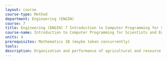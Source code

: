 ```yaml
---
layout: course 
course-type: Method
department: Engineering (ENGIN)
course: 7
title: Engineering (ENGIN) 7 Introduction to Computer Programming for Scientists and Engineers
course-name: Introduction to Computer Programming for Scientists and Engineers
units: 4
prerequisites: Mathematics 1B (maybe taken concurrently)
tools: 
description: Organization and performance of agricultural and resource markets. Conduct of firms within those markets, such as price competition, product differentiation, predatory pricing, vertical integration, dealer networks and advertising. The role of public policy in the markets. Case studies include oil cartel OPEC, agricultural cooperatives, vertical integration of food processors and franchising of fast-food chains. Discussion sections cover empirical applications of theory presented during lectures for current environmental and agricultural policies.
---
```

